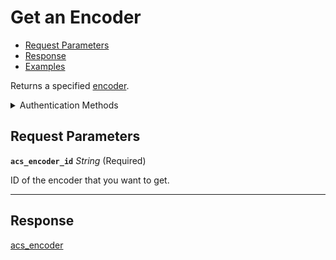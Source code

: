 # Get an Encoder


- [Request Parameters](./#request-parameters)
- [Response](./#response)
- [Examples](./#examples)

Returns a specified [encoder](../../../capability-guides/access-systems/working-with-card-encoders-and-scanners/README.md).


<details>

<summary>Authentication Methods</summary>

- API key
- Personal access token
  <br>Must also include the `seam-workspace` header in the request.

To learn more, see [Authentication](https://docs.seam.co/latest/api/authentication).
</details>

## Request Parameters

**`acs_encoder_id`** *String* (Required)

ID of the encoder that you want to get.

---


## Response

[acs\_encoder](./)


